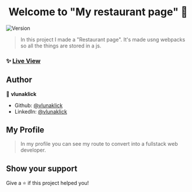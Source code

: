<h1 align="center">Welcome to "My restaurant page" 👋</h1>
<p>
  <img alt="Version" src="https://img.shields.io/badge/version-1.0.0-blue.svg?cacheSeconds=2592000" />
</p>

> In this project I made a "Restaurant page". It's made usng webpacks so all the things are stored in a js.

### ✨ [Live View](https://vlunaklick.github.io/restaurant_page/)

## Author

👤 **vlunaklick**

* Github: [@vlunaklick](https://github.com/vlunaklick)
* LinkedIn: [@vlunaklick](https://linkedin.com/in/vlunaklick)

## My Profile

> In my profile you can see my route to convert into a fullstack web developer.

## Show your support

Give a ⭐️ if this project helped you!
